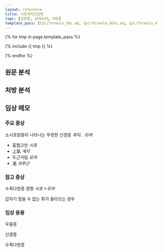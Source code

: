 ```yaml
---
layout: reference
title: 시호계지건강탕
tags: [상한론, 금궤요략, 처방]
template_pass: [tpl/formula_SHL.md, tpl/formula_GGYL.md, tpl/formula_etc.md]
---
```



{% for tmp in page.template_pass %}

{% include {{ tmp }} %}

{% endfor %}

## 원문 분석


## 처방 분석



## 임상 메모

### 주요 증상

소시호탕증이 나타나는 뚜렷한 신경증 _계지、모려_
* 흉협고만 _시호_
* 上氣 _계지_
* 두근거림 _모려_
* 渴 _과루근_


### 참고 증상

수족다한증 경향 _시호＋모려_

갑자기 참을 수 없는 화가 올라오는 경우

### 임상 응용

우울증

신경증

수족다한증
